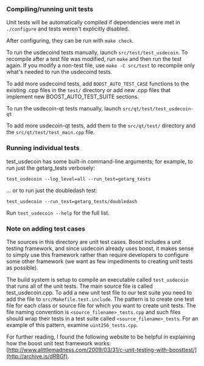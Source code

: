 ### Compiling/running unit tests

Unit tests will be automatically compiled if dependencies were met in `./configure`
and tests weren't explicitly disabled.

After configuring, they can be run with `make check`.

To run the usdecoind tests manually, launch `src/test/test_usdecoin`. To recompile
after a test file was modified, run `make` and then run the test again. If you
modify a non-test file, use `make -C src/test` to recompile only what's needed
to run the usdecoind tests.

To add more usdecoind tests, add `BOOST_AUTO_TEST_CASE` functions to the existing
.cpp files in the `test/` directory or add new .cpp files that
implement new BOOST_AUTO_TEST_SUITE sections.

To run the usdecoin-qt tests manually, launch `src/qt/test/test_usdecoin-qt`

To add more usdecoin-qt tests, add them to the `src/qt/test/` directory and
the `src/qt/test/test_main.cpp` file.

### Running individual tests

test_usdecoin has some built-in command-line arguments; for
example, to run just the getarg_tests verbosely:

    test_usdecoin --log_level=all --run_test=getarg_tests

... or to run just the doubledash test:

    test_usdecoin --run_test=getarg_tests/doubledash

Run `test_usdecoin --help` for the full list.

### Note on adding test cases

The sources in this directory are unit test cases.  Boost includes a
unit testing framework, and since usdecoin already uses boost, it makes
sense to simply use this framework rather than require developers to
configure some other framework (we want as few impediments to creating
unit tests as possible).

The build system is setup to compile an executable called `test_usdecoin`
that runs all of the unit tests.  The main source file is called
test_usdecoin.cpp. To add a new unit test file to our test suite you need
to add the file to `src/Makefile.test.include`. The pattern is to create
one test file for each class or source file for which you want to create
unit tests.  The file naming convention is `<source_filename>_tests.cpp`
and such files should wrap their tests in a test suite
called `<source_filename>_tests`. For an example of this pattern,
examine `uint256_tests.cpp`.

For further reading, I found the following website to be helpful in
explaining how the boost unit test framework works:
[http://www.alittlemadness.com/2009/03/31/c-unit-testing-with-boosttest/](http://archive.is/dRBGf).
